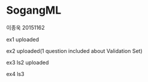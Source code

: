# SogangML
이종욱 20151162

ex1 uploaded

ex2 uploaded(1 question included about Validation Set)

ex3 ls2 uploaded

ex4 ls3
